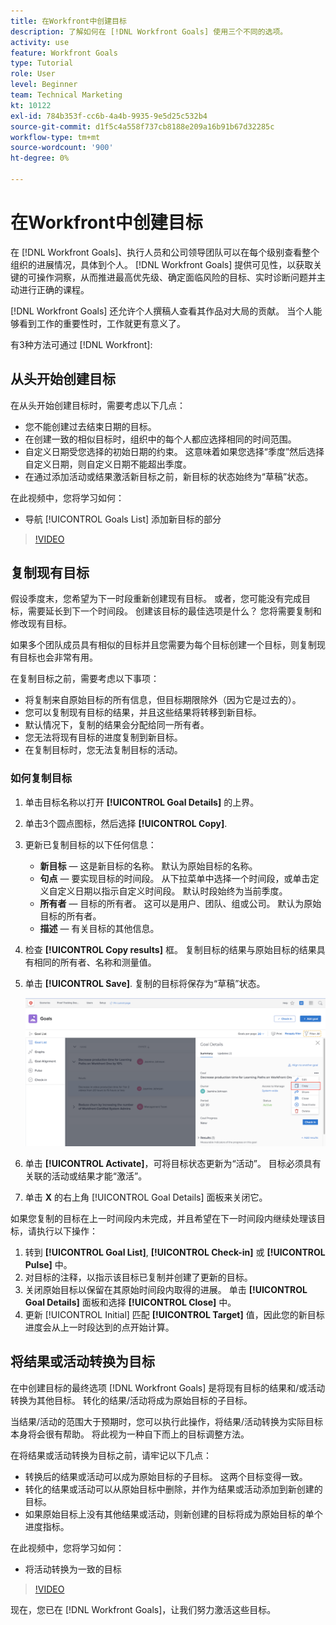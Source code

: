 ```yaml
---
title: 在Workfront中创建目标
description: 了解如何在 [!DNL Workfront Goals] 使用三个不同的选项。
activity: use
feature: Workfront Goals
type: Tutorial
role: User
level: Beginner
team: Technical Marketing
kt: 10122
exl-id: 784b353f-cc6b-4a4b-9935-9e5d25c532b4
source-git-commit: d1f5c4a558f737cb8188e209a16b91b67d32285c
workflow-type: tm+mt
source-wordcount: '900'
ht-degree: 0%

---
```


# 在Workfront中创建目标

在 [!DNL Workfront Goals]、执行人员和公司领导团队可以在每个级别查看整个组织的进展情况，具体到个人。 [!DNL Workfront Goals] 提供可见性，以获取关键的可操作洞察，从而推进最高优先级、确定面临风险的目标、实时诊断问题并主动进行正确的课程。

[!DNL Workfront Goals] 还允许个人撰稿人查看其作品对大局的贡献。 当个人能够看到工作的重要性时，工作就更有意义了。

有3种方法可通过 [!DNL Workfront]:

## 从头开始创建目标

在从头开始创建目标时，需要考虑以下几点：

* 您不能创建过去结束日期的目标。
* 在创建一致的相似目标时，组织中的每个人都应选择相同的时间范围。
* 自定义日期受您选择的初始日期的约束。 这意味着如果您选择“季度”然后选择自定义日期，则自定义日期不能超出季度。
* 在通过添加活动或结果激活新目标之前，新目标的状态始终为“草稿”状态。

在此视频中，您将学习如何：

* 导航 [!UICONTROL Goals List] 添加新目标的部分

>[!VIDEO](https://video.tv.adobe.com/v/335191/?quality=12)

## 复制现有目标

假设季度末，您希望为下一时段重新创建现有目标。 或者，您可能没有完成目标，需要延长到下一个时间段。 创建该目标的最佳选项是什么？ 您将需要复制和修改现有目标。

如果多个团队成员具有相似的目标并且您需要为每个目标创建一个目标，则复制现有目标也会非常有用。

在复制目标之前，需要考虑以下事项：

* 将复制来自原始目标的所有信息，但目标期限除外（因为它是过去的）。
* 您可以复制现有目标的结果，并且这些结果将转移到新目标。
* 默认情况下，复制的结果会分配给同一所有者。
* 您无法将现有目标的进度复制到新目标。
* 在复制目标时，您无法复制目标的活动。

### 如何复制目标

1. 单击目标名称以打开 **[!UICONTROL Goal Details]** 的上界。
1. 单击3个圆点图标，然后选择 **[!UICONTROL Copy]**.
1. 更新已复制目标的以下任何信息：
   * **新目标** — 这是新目标的名称。 默认为原始目标的名称。
   * **句点** — 要实现目标的时间段。 从下拉菜单中选择一个时间段，或单击定义自定义日期以指示自定义时间段。 默认时段始终为当前季度。
   * **所有者** — 目标的所有者。 这可以是用户、团队、组或公司。 默认为原始目标的所有者。
   * **描述** — 有关目标的其他信息。

1. 检查 **[!UICONTROL Copy results]** 框。 复制目标的结果与原始目标的结果具有相同的所有者、名称和测量值。

1. 单击 **[!UICONTROL Save]**. 复制的目标将保存为“草稿”状态。

   ![图像 [!UICONTROL Goal Details] 面板 [!DNL Workfront Goals] 和 [!UICONTROL Copy] 选项](assets/03-workfront-goals-copy-a-goal.png)

1. 单击 **[!UICONTROL Activate]**，可将目标状态更新为“活动”。 目标必须具有关联的活动或结果才能“激活”。

1. 单击 **X** 的右上角 [!UICONTROL Goal Details] 面板来关闭它。

如果您复制的目标在上一时间段内未完成，并且希望在下一时间段内继续处理该目标，请执行以下操作：

1. 转到 **[!UICONTROL Goal List]**, **[!UICONTROL Check-in]** 或 **[!UICONTROL Pulse]** 中。
1. 对目标的注释，以指示该目标已复制并创建了更新的目标。
1. 关闭原始目标以保留在其原始时间段内取得的进展。 单击 **[!UICONTROL Goal Details]** 面板和选择 **[!UICONTROL Close]** 中。
1. 更新 [!UICONTROL Initial] 匹配 **[!UICONTROL Target]** 值，因此您的新目标进度会从上一时段达到的点开始计算。

## 将结果或活动转换为目标

在中创建目标的最终选项 [!DNL Workfront Goals] 是将现有目标的结果和/或活动转换为其他目标。 转化的结果/活动将成为原始目标的子目标。

当结果/活动的范围大于预期时，您可以执行此操作，将结果/活动转换为实际目标本身将会很有帮助。 将此视为一种自下而上的目标调整方法。

在将结果或活动转换为目标之前，请牢记以下几点：

* 转换后的结果或活动可以成为原始目标的子目标。 这两个目标变得一致。
* 转化的结果或活动可以从原始目标中删除，并作为结果或活动添加到新创建的目标。
* 如果原始目标上没有其他结果或活动，则新创建的目标将成为原始目标的单个进度指标。

在此视频中，您将学习如何：

* 将活动转换为一致的目标

>[!VIDEO](https://video.tv.adobe.com/v/335192/?quality=12)

现在，您已在 [!DNL Workfront Goals]，让我们努力激活这些目标。
